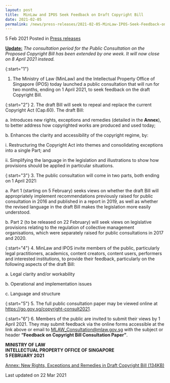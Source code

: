 ```yaml
---
layout: post
title:  MinLaw and IPOS Seek Feedback on Draft Copyright Bill
date: 2021-02-05
permalink: /news/press-releases/2021-02-05-MinLaw-IPOS-Seek-Feedback-on-Draft-Copyright-Bill
---
```


5 Feb 2021 Posted in [Press releases](/news/press-releases)

<b><u>Update:</b></u> <i>The consultation period for the Public Consultation on the Proposed Copyright Bill has been extended by one week. It will now close on 8 April 2021 instead.</i>

{:start="1"}
1. The Ministry of Law (MinLaw) and the Intellectual Property Office of Singapore (IPOS) today launched a public consultation that will run for two months, ending on 1 April 2021, to seek feedback on the draft Copyright Bill. 

{:start="2"}
2.	The draft Bill will seek to repeal and replace the current Copyright Act (Cap.60). The draft Bill:

  a.	Introduces new rights, exceptions and remedies (detailed in the <b>Annex</b>), to better address how copyrighted works are produced and used today; 

  b.	Enhances the clarity and accessibility of the copyright regime, by:

  i.	Restructuring the Copyright Act into themes and consolidating exceptions into a single Part; and

  ii.	Simplifying the language in the legislation and illustrations to show how provisions should be applied in particular situations.  

{:start="3"}
3.	The public consultation will come in two parts, both ending on 1 April 2021:

  a.	Part 1 (starting on 5 February) seeks views on whether the draft Bill will appropriately implement recommendations previously raised for public consultation in 2016 and published in a report in 2019, as well as whether the revised language in the draft Bill makes the legislation more easily understood.
 
  b.	Part 2 (to be released on 22 February) will seek views on legislative provisions relating to the regulation of collective management organisations, which were separately raised for public consultations in 2017 and 2020.

{:start="4"}
4.	MinLaw and IPOS invite members of the public, particularly legal practitioners, academics, content creators, content users, performers and interested institutions, to provide their feedback, particularly on the following aspects of the draft Bill:

a.	Legal clarity and/or workability

b.	Operational and implementation issues

c.	Language and structure
    
{:start="5"}
5.	The full public consultation paper may be viewed online at <a href="https://go.gov.sg/copyright-consult2021" target="new">https://go.gov.sg/copyright-consult2021</a>.

{:start="6"}
6.	Members of the public are invited to submit their views by 1 April 2021.  They may submit feedback via the online forms accessible at the link above or email to <a href="mailto:MLAW_Consultation@mlaw.gov.sg" target="new">MLAW_Consultation@mlaw.gov.sg</a> with the subject or header <b>“Feedback on Copyright Bill Consultation Paper”</b>.

**MINISTRY OF LAW**
<br>**INTELLECTUAL PROPERTY OFFICE OF SINGAPORE**
<br>**5 FEBRUARY 2021**

[Annex: New Rights, Exceptions and Remedies in Draft Copyright Bill (134KB)](/files/Annex_Copyright_Consult.pdf)<br>


<p class="right-side-updated">Last updated on 22 Mar 2021</p>
